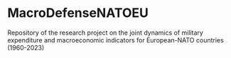# MacroDefenseNATOEU
Repository of the research project on the joint dynamics of military expenditure and macroeconomic indicators for European-NATO countries (1960-2023)
